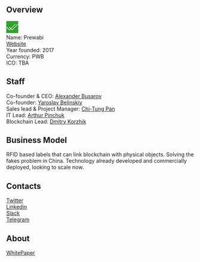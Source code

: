 ## Overview
![logo](../projects/logo/prewabi.png)  
Name: Prewabi  
[Website](https://www.wacoin.io/)  
Year founded: 2017  
Currency: PWB  
ICO: TBA
## Staff
Co-founder & CEO: [Alexander Busarov](../people/alexander_busarov.md)  
Co-founder: [Yaroslav Belinskiy](../people/yaroslav_belinskiy.md)  
Sales lead & Project Manager: [Chi-Tung Pan](../people/chi-tung_pan.md)  
IT Lead: [Arthur Pinchuk](../people/arthur_pinchuk.md)  
Blockchain Lead: [Dmitry Korzhik](../people/dmitry_korzhik.md)
## Business Model
RFID based labels that can link blockchain with physical objects. Solving the fakes problem in China. Technology already developed and commercially deployed, looking to scale now.
## Contacts  
[Twitter](https://twitter.com/wabiico)  
[Linkedin](https://www.linkedin.com/company-beta/3550811/)    
[Slack](http://walicoin-io.herokuapp.com/)    
[Telegram](https://t.me/joinchat/GOTG3EIRK4fBEURKmiOYFg)  
## About  
[WhitePaper](http://resources.wacoin.io/WaBI_Whitepaper_ENG.pdf)  
